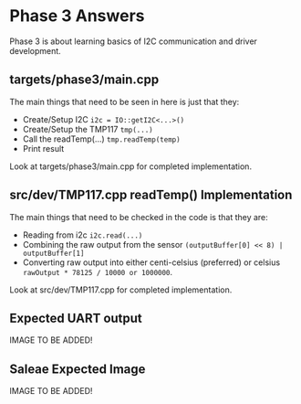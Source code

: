 # Phase 3 Answers
Phase 3 is about learning basics of I2C communication and driver development.

## targets/phase3/main.cpp
The main things that need to be seen in here is just that they:
- Create/Setup I2C `i2c = IO::getI2C<...>()`
- Create/Setup the TMP117 `tmp(...)`
- Call the readTemp(...) `tmp.readTemp(temp)`
- Print result

Look at targets/phase3/main.cpp for completed implementation.

## src/dev/TMP117.cpp readTemp() Implementation
The main things that need to be checked in the code is that they are:
- Reading from i2c `i2c.read(...)`
- Combining the raw output from the sensor `(outputBuffer[0] << 8) | outputBuffer[1]`
- Converting raw output into either centi-celsius (preferred) or celsius `rawOutput * 78125 / 10000 or 1000000`.

Look at src/dev/TMP117.cpp for completed implementation.

## Expected UART output
IMAGE TO BE ADDED!

## Saleae Expected Image
IMAGE TO BE ADDED!